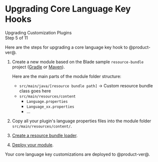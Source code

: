 # Upgrading Core Language Key Hooks

<div class="learn-path-step">
    <p>Upgrading Customization Plugins<br>Step 5 of 11</p>
</div>

Here are the steps for upgrading a core language key hook to @product-ver@. 

1.  Create a new module based on the Blade sample `resource-bundle` project
    ([Gradle](https://github.com/liferay/liferay-blade-samples/tree/master/gradle/extensions/resource-bundle)
    or [Maven](https://github.com/liferay/liferay-blade-samples/tree/master/maven/extensions/resource-bundle)). 

    Here are the main parts of the module folder structure:

    - `src/main/java/[resource bundle path]` &rarr; Custom resource bundle class
      goes here 
    -  `src/main/resources/content`
        - `Language.properties`
        - `Language_xx.properties`
        - ...

2.  Copy all your plugin's language properties files into the module
    folder `src/main/resources/content/`.

3.  [Create a resource bundle loader](/docs/customization/7-2/-/knowledge_base/c/overriding-global-language-keys#create-a-resource-bundle-service-component). 

4.  [Deploy your module](/docs/reference/7-2/-/knowledge_base/r/deploying-a-project). 

Your core language key customizations are deployed to @product-ver@.
